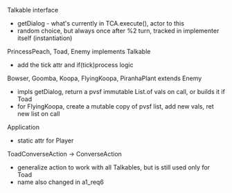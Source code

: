 Talkable interface
- getDialog - what's currently in TCA.execute(), actor to this
- random choice, but always once after %2 turn, tracked in implementer itself (instantiation)

PrincessPeach, Toad, Enemy implements Talkable
- add the tick attr and if(tick)process logic

Bowser, Goomba, Koopa, FlyingKoopa, PiranhaPlant extends Enemy
- impls getDialog, return a pvsf immutable List.of vals on call, or builds it if Toad
- for FlyingKoopa, create a mutable copy of pvsf list, add new vals, ret new list on call

Application
- static attr for Player

ToadConverseAction -> ConverseAction
- generalize action to work with all Talkables, but is still used only for Toad
- name also changed in a1_req6
